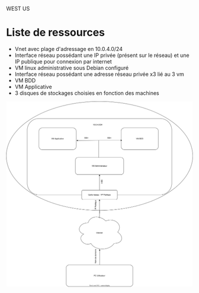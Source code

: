 
WEST US


# Liste de ressources

- Vnet avec plage d'adressage en 10.0.4.0/24
- Interface réseau possédant une IP privée (présent sur le réseau) et une IP publique pour connexion par internet
- VM linux administrative sous Debian configuré
- Interface réseau possédant une adresse réseau privée x3 lié au 3 vm
- VM BDD
- VM Applicative
- 3 disques de stockages choisies en fonction des machines    

![title](images/Sch%C3%A9ma%20r%C3%A9seau.drawio.svg)    